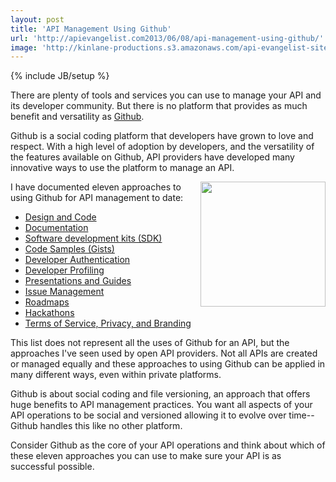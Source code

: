 ```yaml
---
layout: post
title: 'API Management Using Github'
url: 'http://apievangelist.com2013/06/08/api-management-using-github/'
image: 'http://kinlane-productions.s3.amazonaws.com/api-evangelist-site/blog/bw-github.jpg'
---
```

{% include JB/setup %}
<p>
     There are plenty of tools and services you can use to manage your API and its developer community. But there is no platform that provides as much benefit and versatility as <a title=Github href=http://github.com>Github</a>.
</p>
<p>
     Github is a social coding platform that developers have grown to love and respect. With a high level of adoption by developers, and the versatility of the features available on Github, API providers have developed many innovative ways to use the platform to manage an API.
</p>
<p>
     <a title=Github href=http://github.com><img src=https://s3.amazonaws.com/kinlane-productions/bw-icons/bw-github.jpg  width=200 align=right /></a>
</p>
<p>
     I have documented eleven approaches to using Github for API management to date:
</p>
<ul class=mainlist>
     <li>
          <a href=http://apievangelist.com/2012/10/22/open-source-your-api-with-github/>Design and Code</a>
     </li>
     <li>
          <a href=http://apievangelist.com/2012/10/24/version-control-your-api-documentation-with-github/>Documentation</a>
     </li>
     <li>
          <a href=http://apievangelist.com/2012/10/25/sdk-management-for-your-api-with-github/>Software development kits (SDK)</a>
     </li>
     <li>
          <a href=http://apievangelist.com/2012/10/28/api-code-samples-via-gist/>Code Samples (Gists)</a>
     </li>
     <li>
          <a href=/2012/10/29/api-developer-login-using-github/>Developer Authentication</a>
     </li>
     <li>
          <a href=/2012/11/03/api-developer-profiling-using-github/>Developer Profiling</a>
     </li>
     <li>
          <a href=/2012/11/07/publish-your-api-presentations-and-guides-to-github/>Presentations and Guides</a>
     </li>
     <li>
          <a href=http://apievangelist.com/2012/09/23/api-issue-management-with-github/>Issue Management</a>
     </li>
     <li>
          <a href=http://apievangelist.com/2012/11/12/communicate-your-api-roadmap-with-github/>Roadmaps</a>
     </li>
     <li>
          <a href=/2012/03/21/using-github-for-your-hackathon/>Hackathons</a>
     </li>
     <li>
          <a href=http://apievangelist.com/2012/11/29/managing-api-terms-of-service-privacy-and-branding-with-github/>Terms of Service, Privacy, and Branding</a>
     </li>
</ul>
<p>
     This list does not represent all the uses of Github for an API, but the approaches I've seen used by open API providers. Not all APIs are created or managed equally and these approaches to using Github can be applied in many different ways, even within private platforms.
</p>
<p>
     Github is about social coding and file versioning, an approach that offers huge benefits to API management practices. You want all aspects of your API operations to be social and versioned allowing it to evolve over time--Github handles this like no other platform.
</p>
<p>
     Consider Github as the core of your API operations and think about which of these eleven approaches you can use to make sure your API is as successful possible.
</p>
